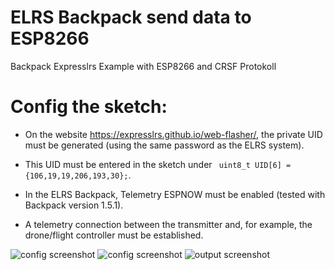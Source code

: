 # ELRS Backpack send data to ESP8266
 Backpack Expresslrs Example with ESP8266 and CRSF Protokoll

# Config the sketch:
 * On the website https://expresslrs.github.io/web-flasher/, the private UID must be generated (using the same password as the ELRS system).
 * This UID must be entered in the sketch under ``` uint8_t UID[6] = {106,19,19,206,193,30};```.

 * In the ELRS Backpack, Telemetry ESPNOW must be enabled (tested with Backpack version 1.5.1).

 * A telemetry connection between the transmitter and, for example, the drone/flight controller must be established.

 ![config screenshot](img/config.png)
 ![config screenshot](img/uid.png)
 ![output screenshot](img/output.png)
